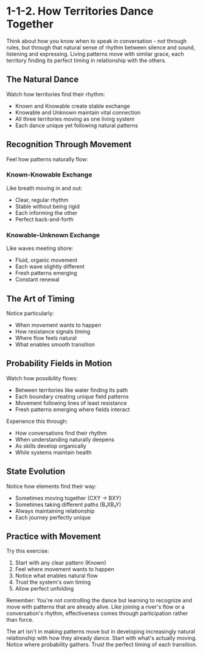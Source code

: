 # 1-1-2. How Territories Dance Together

Think about how you know when to speak in conversation - not through rules, but through that natural sense of rhythm between silence and sound, listening and expressing. Living patterns move with similar grace, each territory finding its perfect timing in relationship with the others.

## The Natural Dance

Watch how territories find their rhythm:

* Known and Knowable create stable exchange
* Knowable and Unknown maintain vital connection
* All three territories moving as one living system
* Each dance unique yet following natural patterns

## Recognition Through Movement

Feel how patterns naturally flow:

### Known-Knowable Exchange

Like breath moving in and out:

* Clear, regular rhythm
* Stable without being rigid
* Each informing the other
* Perfect back-and-forth

### Knowable-Unknown Exchange

Like waves meeting shore:

* Fluid, organic movement
* Each wave slightly different
* Fresh patterns emerging
* Constant renewal

## The Art of Timing

Notice particularly:

* When movement wants to happen
* How resistance signals timing
* Where flow feels natural
* What enables smooth transition

## Probability Fields in Motion

Watch how possibility flows:

* Between territories like water finding its path
* Each boundary creating unique field patterns
* Movement following lines of least resistance
* Fresh patterns emerging where fields interact

Experience this through:

* How conversations find their rhythm
* When understanding naturally deepens
* As skills develop organically
* While systems maintain health

## State Evolution

Notice how elements find their way:

* Sometimes moving together (CXY → BXY)
* Sometimes taking different paths (B₁XB₂Y)
* Always maintaining relationship
* Each journey perfectly unique

## Practice with Movement

Try this exercise:

1. Start with any clear pattern (Known)
2. Feel where movement wants to happen
3. Notice what enables natural flow
4. Trust the system's own timing
5. Allow perfect unfolding

Remember: You're not controlling the dance but learning to recognize and move with patterns that are already alive. Like joining a river's flow or a conversation's rhythm, effectiveness comes through participation rather than force.

The art isn't in making patterns move but in developing increasingly natural relationship with how they already dance. Start with what's actually moving. Notice where probability gathers. Trust the perfect timing of each transition.
